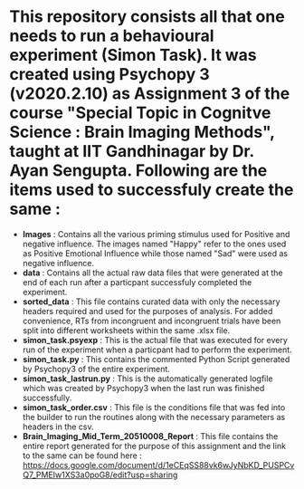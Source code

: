 # This repository consists all that one needs to run a behavioural experiment (Simon Task). It was created using Psychopy 3 (v2020.2.10) as Assignment 3 of the course "Special Topic in Cognitve Science : Brain Imaging Methods", taught at IIT Gandhinagar by Dr. Ayan Sengupta. Following are the items used to successfuly create the same :


- **Images** : Contains all the various priming stimulus used for Positive and negative influence. The images named "Happy" refer to the ones used as Positive Emotional Influence
while those named "Sad" were used as negative influence.
- **data** : Contains all the actual raw data files that were generated at the end of each run after a particpant successfuly completed the experiment.
- **sorted_data** : This file contains curated data with only the necessary headers required and used for the purposes of analysis. For added convenience, RTs from incongruent and
incongruent trials have been split into different worksheets within the same .xlsx file.
- **simon_task.psyexp** : This is the actual file that was executed for every run of the experiment when a particpant had to perform the experiment.
- **simon_task.py** : This contains the commented Python Script generated by Psychopy3 of the entire experiment.
- **simon_task_lastrun.py** : This is the automatically generated logfile which was created by Psychopy3 when the last run was finished successfully.
- **simon_task_order.csv** : This file is the conditions file that was fed into the builder to run the routines along with the necessary parameters as headers in the csv.
- **Brain_Imaging_Mid_Term_20510008_Report** : This file contains the entire report generated for the purpose of this assignment and the link to the same can be found here :
https://docs.google.com/document/d/1eCEqSS88vk6wJyNbKD_PUSPCvQ7_PMEIw1XS3a0poG8/edit?usp=sharing

